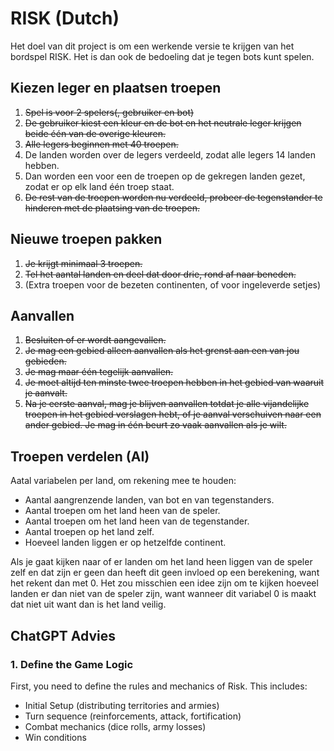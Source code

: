 # RISK (Dutch)
Het doel van dit project is om een werkende versie te krijgen van het bordspel RISK. Het is dan ook de bedoeling dat je tegen bots kunt spelen.

## Kiezen leger en plaatsen troepen
1. ~~Spel is voor 2 spelers(, gebruiker en bot)~~
2. ~~De gebruiker kiest een kleur en de bot en het neutrale leger krijgen beide één van de overige kleuren.~~
3. ~~Alle legers beginnen met 40 troepen.~~
4. De landen worden over de legers verdeeld, zodat alle legers 14 landen hebben.
5. Dan worden een voor een de troepen op de gekregen landen gezet, zodat er op elk land één troep staat.
6. ~~De rest van de troepen worden nu verdeeld, probeer de tegenstander te hinderen met de plaatsing van de troepen.~~

## Nieuwe troepen pakken
1. ~~Je krijgt minimaal 3 troepen.~~
2. ~~Tel het aantal landen en deel dat door drie, rond af naar beneden.~~
3. (Extra troepen voor de bezeten continenten, of voor ingeleverde setjes)

## Aanvallen
1. ~~Besluiten of er wordt aangevallen.~~
2. ~~Je mag een gebied alleen aanvallen als het grenst aan een van jou gebieden.~~
3. ~~Je mag maar één tegelijk aanvallen.~~
4. ~~Je moet altijd ten minste twee troepen hebben in het gebied van waaruit je aanvalt.~~
5. ~~Na je eerste aanval, mag je blijven aanvallen totdat je alle vijandelijke troepen in het gebied verslagen hebt, of je aanval verschuiven naar een ander gebied. Je mag in één beurt zo vaak aanvallen als je wilt.~~

## Troepen verdelen (AI)

Aatal variabelen per land, om rekening mee te houden:
- Aantal aangrenzende landen, van bot en van tegenstanders.
- Aantal troepen om het land heen van de speler.
- Aantal troepen om het land heen van de tegenstander.
- Aantal troepen op het land zelf.
- Hoeveel landen liggen er op hetzelfde continent.

Als je gaat kijken naar of er landen om het land heen liggen van de speler zelf en dat zijn er geen dan heeft dit geen invloed op een berekening, want het rekent dan met 0. Het zou misschien een idee zijn om te kijken hoeveel landen er dan niet van de speler zijn, want wanneer dit variabel 0 is maakt dat niet uit want dan is het land veilig.

## ChatGPT Advies
### 1. Define the Game Logic

First, you need to define the rules and mechanics of Risk. This includes:
- Initial Setup (distributing territories and armies)
- Turn sequence (reinforcements, attack, fortification)
- Combat mechanics (dice rolls, army losses)
- Win conditions